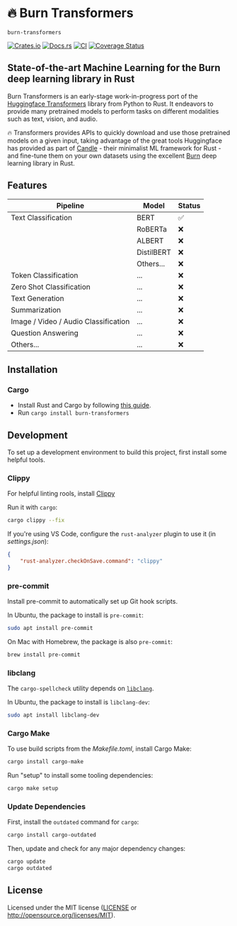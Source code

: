 # 🔥 Burn Transformers

`burn-transformers`

[![Crates.io](https://img.shields.io/crates/v/burn-transformers.svg)](https://crates.io/crates/burn-transformers)
[![Docs.rs](https://docs.rs/burn-transformers/badge.svg)](https://docs.rs/burn-transformers)
[![CI](https://github.com/bkonkle/burn-transformers/workflows/CI/badge.svg)](https://github.com/bkonkle/burn-transformers/actions)
[![Coverage Status](https://coveralls.io/repos/github/bkonkle/burn-transformers/badge.svg?branch=main)](https://coveralls.io/github/bkonkle/burn-transformers?branch=main)

## State-of-the-art Machine Learning for the Burn deep learning library in Rust

Burn Transformers is an early-stage work-in-progress port of the [Huggingface Transformers](https://huggingface.co/docs/transformers/index) library from Python to Rust. It endeavors to provide many pretrained models to perform tasks on different modalities such as text, vision, and audio.

🔥 Transformers provides APIs to quickly download and use those pretrained models on a given input, taking advantage of the great tools Huggingface has provided as part of [Candle](https://github.com/huggingface/candle) - their minimalist ML framework for Rust - and fine-tune them on your own datasets using the excellent [Burn](https://burn.dev/) deep learning library in Rust.

## Features

| Pipeline | Model | Status |
| --- | --- | --- |
| Text Classification | BERT | ✅ |
| | RoBERTa | ❌ |
| | ALBERT | ❌ |
| | DistilBERT | ❌ |
| | Others... | ❌ |
| Token Classification | ... | ❌ |
| Zero Shot Classification | ... | ❌ |
| Text Generation | ... | ❌ |
| Summarization | ... | ❌ |
| Image / Video / Audio Classification | ... | ❌ |
| Question Answering | ... | ❌ |
| Others... | ... | ❌ |

## Installation

### Cargo

- Install Rust and Cargo by following [this guide](https://www.rust-lang.org/tools/install).
- Run `cargo install burn-transformers`

## Development

To set up a development environment to build this project, first install some helpful tools.

### Clippy

For helpful linting rools, install [Clippy](https://github.com/rust-lang/rust-clippy)

Run it with `cargo`:

```sh
cargo clippy --fix
```

If you're using VS Code, configure the `rust-analyzer` plugin to use it (in _settings.json_):

```json
{
    "rust-analyzer.checkOnSave.command": "clippy"
}
```

### pre-commit

Install pre-commit to automatically set up Git hook scripts.

In Ubuntu, the package to install is `pre-commit`:

```sh
sudo apt install pre-commit
```

On Mac with Homebrew, the package is also `pre-commit`:

```sh
brew install pre-commit
```

### libclang

The `cargo-spellcheck` utility depends on [`libclang`](https://clang.llvm.org/doxygen/group__CINDEX.html).

In Ubuntu, the package to install is `libclang-dev`:

```sh
sudo apt install libclang-dev
```

### Cargo Make

To use build scripts from the _Makefile.toml_, install Cargo Make:

```sh
cargo install cargo-make
```

Run "setup" to install some tooling dependencies:

```sh
cargo make setup
```

### Update Dependencies

First, install the `outdated` command for `cargo`:

```sh
cargo install cargo-outdated
```

Then, update and check for any major dependency changes:

```sh
cargo update
cargo outdated
```

## License

Licensed under the MIT license ([LICENSE](LICENSE) or <http://opensource.org/licenses/MIT>).
